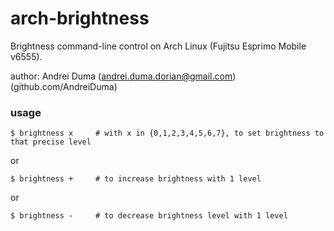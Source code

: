 arch-brightness
===============

Brightness command-line control on Arch Linux (Fujitsu Esprimo Mobile v6555).

author: Andrei Duma (andrei.duma.dorian@gmail.com) (github.com/AndreiDuma)

### usage
    $ brightness x     # with x in {0,1,2,3,4,5,6,7}, to set brightness to that precise level

or

    $ brightness +     # to increase brightness with 1 level

or

    $ brightness -     # to decrease brightness level with 1 level
